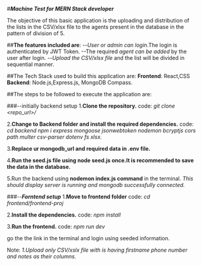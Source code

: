 #***Machine Test for MERN Stack developer***

The objective of this basic application is the uploading and distribution of the lists in the CSV/xlsx file to the agents present in the database in the pattern of division of 5.

##**The features included are**:
--*User or admin can login*.The login is authenticated by JWT Token.
--The required *agent can be added* by the user after login.
--*Upload the CSV/xlsx file* and the list will be divided in sequential manner.

##The Tech Stack used to build this application are:
**Frontend**: React,CSS
**Backend**: Node.js,Express.js, MongoDB Compass.

##The steps to be followed to execute the application are:

###--initially backend setup
1.**Clone the repository.**
  code: *git clone <repo_url>/*

2.**Change to Backend folder and install the required dependencies.**
  code: *cd backend*
        *npm i express mongoose jsonwebtoken nodemon bcryptjs cors path multer csv-parser dotenv fs xlsx.*

3.**Replace ur mongodb_url and required data in .env file.**

4.**Run the seed.js file using node seed.js once.It is recommended to save the data in the database.**

5.Run the backend using **nodemon index.js command** in the terminal.
*This should display server is running and mongodb successfully connected.*

###--***Forntend setup***
1.**Move to frontend folder**
  code: *cd frontend/frontend-proj*

2.**Install the dependencies.**
  code: *npm install*

3.**Run the frontend.**
  code: *npm run dev*

go the the link in the terminal and login using seeded information.

Note: *1.Upload only CSV/xslx file with is having firstname phone number and notes as their columns.*
  

  
  
  
        
  

  
